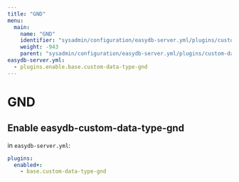 ```yaml
---
title: "GND"
menu:
  main:
    name: "GND"
    identifier: "sysadmin/configuration/easydb-server.yml/plugins/custom-data-type/gnd"
    weight: -943
    parent: "sysadmin/configuration/easydb-server.yml/plugins/custom-data-type"
easydb-server.yml:
  - plugins.enable.base.custom-data-type-gnd
---
```


# GND

## Enable easydb-custom-data-type-gnd

in `easydb-server.yml`:

```yaml
plugins:
  enabled+:
    - base.custom-data-type-gnd
```